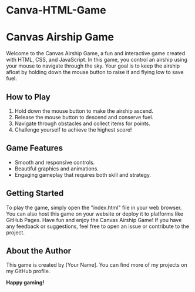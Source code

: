 # Canva-HTML-Game

# Canvas Airship Game
Welcome to the Canvas Airship Game, a fun and interactive game created with HTML, CSS, and JavaScript. In this game, you control an airship using your mouse to navigate through the sky. Your goal is to keep the airship afloat by holding down the mouse button to raise it and flying low to save fuel.

## How to Play
1. Hold down the mouse button to make the airship ascend.
2. Release the mouse button to descend and conserve fuel.
3. Navigate through obstacles and collect items for points.
4. Challenge yourself to achieve the highest score!

## Game Features
- Smooth and responsive controls.
- Beautiful graphics and animations.
- Engaging gameplay that requires both skill and strategy.

## Getting Started
To play the game, simply open the "index.html" file in your web browser. You can also host this game on your website or deploy it to platforms like GitHub Pages.
Have fun and enjoy the Canvas Airship Game! If you have any feedback or suggestions, feel free to open an issue or contribute to the project.

## About the Author

This game is created by [Your Name]. You can find more of my projects on my GitHub profile.

**Happy gaming!**
